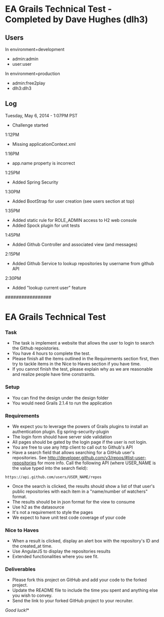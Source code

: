 # EA Grails Technical Test - Completed by Dave Hughes (dlh3)

## Users
In environment=development
* admin:admin
* user:user

In environment=production
* admin:free2play
* dlh3:dlh3


## Log
Tuesday, May 6, 2014 - 1:07PM PST
* Challenge started

1:12PM
* Missing applicationContext.xml

1:16PM
* app.name property is incorrect

1:25PM
* Added Spring Security

1:30PM
* Added BootStrap for user creation (see users section at top)

1:35PM
* Added static rule for ROLE_ADMIN access to H2 web console
* Added Spock plugin for unit tests

1:45PM
* Added Github Controller and associated view (and messages)

2:15PM
* Added Github Service to lookup repositories by username from github API

2:30PM
* Added "lookup current user" feature



#################
# EA Grails Technical Test

### Task

* The task is implement a website that allows the user to login to search the Github repoistories.
* You have 4 hours to complete the test.
* Please finish all the items outlined in the Requirements section first, then try to tackle items in the Nice to Haves section if you have time.
* If you cannot finish the test, please explain why as we are reasonable and realize people have time constraints.

### Setup

* You can find the design under the design folder
* You would need Grails 2.1.4 to run the application

### Requirements

* We expect you to leverage the powers of Grails plugins to install an authentication plugin. Eg spring-security-plugin
* The login form should have server side validation
* All pages should be gated by the login page if the user is not login.
* You are free to use any http client to call out to Github's API
* Have a search field that allows searching for a GitHub user's repositories. See http://developer.github.com/v3/repos/#list-user-repositories for more info. Call the following API (where USER_NAME is the value typed into the search field):
```
https://api.github.com/users/USER_NAME/repos
```
* Once the search is clicked, the results should show a list of that user's public repositories with each item in a "name/number of watchers" format.
* The results should be in json format for the view to consume
* Use h2 as the datasource
* It's not a requirement to style the pages
* We expect to have unit test code coverage of your code

### Nice to Haves

* When a result is clicked, display an alert box with the repository's ID and the created_at time.
* Use AngularJS to display the repositories results
* Extended functionalities where you see fit.

### Deliverables

* Please fork this project on GitHub and add your code to the forked project.
* Update the README file to include the time you spent and anything else you wish to convey.
* Send the link to your forked GitHub project to your recruiter.

*Good luck!**
